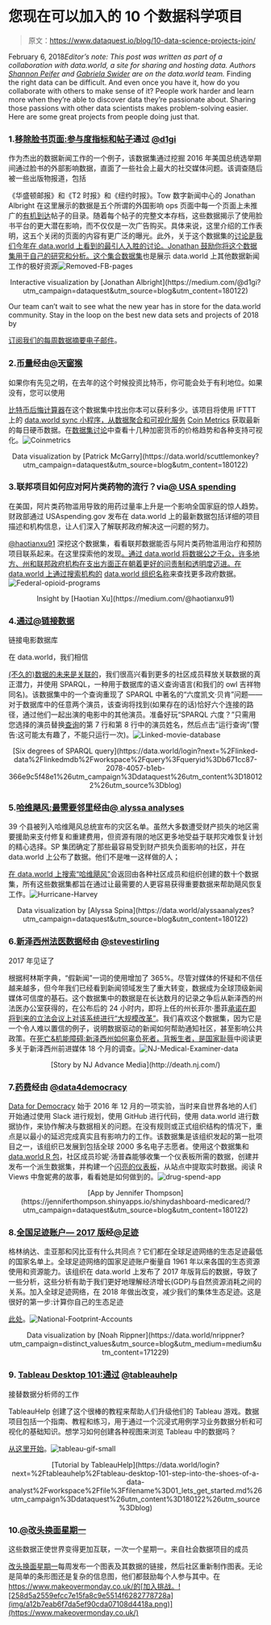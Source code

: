 # 您现在可以加入的 10 个数据科学项目

> 原文：<https://www.dataquest.io/blog/10-data-science-projects-join/>

February 6, 2018*Editor’s note: This post was written as part of a collaboration with data.world, a site for sharing and hosting data. Authors [Shannon Peifer](https://www.linkedin.com/in/shannon-peifer-05a733116/) and [Gabriela Swider](https://www.linkedin.com/in/gabriela-swider-60915218/) are on the data.world team.* Finding the right data can be difficult. And even once you have it, how do you collaborate with others to make sense of it? People work harder and learn more when they’re able to discover data they’re passionate about. Sharing those passions with other data scientists makes problem-solving easier. Here are some great projects from people doing just that.

### 1.[移除脸书页面:参与度指标和帖子](https://data.world/d1gi/missing-fb-posts-w-share-stats?utm_campaign=dataquest&utm_source=blog&utm_content=180122)通过 [@d1gi](https://data.world/d1gi?utm_campaign=dataquest&utm_source=blog&utm_content=180122)

作为杰出的数据新闻工作的一个例子，该数据集通过挖掘 2016 年美国总统选举期间通过脸书的外部影响数据，直面了一些社会上最大的社交媒体问题。该调查随后被一些出版物报道，包括

《华盛顿邮报》和《T2 时报》和《纽约时报》。Tow 数字新闻中心的 Jonathan Albright 在这里展示的数据是五个所谓的外国影响 ops 页面中每一个页面上未推广的[有机到达](https://www.nutshell.com/blog/marketing-slang-terms/)帖子的目录。随着每个帖子的完整文本存档，这些数据揭示了使用脸书平台的更大潜在影响，而不仅仅是一次广告购买。具体来说，这里介绍的工作表明，这五个关闭的页面的内容有更广泛的曝光。此外，关于这个数据集的[讨论是我们今年在 data.world 上看到的最引人入胜的讨论。Jonathan 鼓励你将这个数据集用于自己的研究和分析。这个](https://data.world/d1gi/missing-fb-posts-w-share-stats/discuss/missing-fb-posts-w-share-stats/44243?utm_campaign=dataquest&utm_source=blog&utm_content=180122)[集合数据集](https://data.world/gswider/data-journalism-on-data-world?utm_campaign=distinct_values&utm_source=blog&utm_medium=medium&utm_content=171229)也是展示 data.world 上其他数据新闻工作的极好资源![Removed-FB-pages](img/1d77d185a234e72c6373b63b73e8ed9f.png)

<center>
Interactive visualization by [Jonathan Albright](https://medium.com/@d1gi?utm_campaign=dataquest&utm_source=blog&utm_content=180122)
</center>

Our team can’t wait to see what the new year has in store for the data.world community. Stay in the loop on the best new data sets and projects of 2018 by

[订阅我们的每周数据摘要电子邮件](https://page.data.world/data-digest?utm_campaign=dataquest&utm_source=blog&utm_content=180122)。

### 2.[币量](https://data.world/scuttlemonkey/coin-metrics?utm_campaign=dataquest&utm_source=blog&utm_content=180122)经由[@天窗猴](https://data.world/scuttlemonkey?utm_campaign=dataquest&utm_source=blog&utm_content=180122)

如果你有先见之明，在去年的这个时候投资比特币，你可能会处于有利地位。如果没有，您可以使用

[比特币后悔计算器](https://data.world/scuttlemonkey/coin-metrics/discuss/visualizations/64263?utm_campaign=dataquest&utm_source=blog&utm_content=180122)在这个数据集中找出你本可以获利多少。该项目将使用 IFTTT 上的 [data.world sync 小程序，从数据聚合和可视化服务](https://ifttt.com/applets/iPuLf4Sv-sync-data-every-day-at-a-specific-time?utm_campaign=dataquest&utm_source=blog&utm_content=180122) [Coin Metrics](https://coinmetrics.io/?utm_campaign=dataquest&utm_source=blog&utm_content=180122) 获取最新的每日硬币数据。在[数据集讨论](https://data.world/scuttlemonkey/coin-metrics/discuss/visualizations/64263?utm_campaign=dataquest&utm_source=blog&utm_content=180122)中查看十几种加密货币的价格趋势和各种支持可视化。![Coinmetrics](img/7c866b6a4d0fba198f148da089b8e84d.png)

<center>
Data visualization by [Patrick McGarry](https://data.world/scuttlemonkey?utm_campaign=dataquest&utm_source=blog&utm_content=180122)
</center>

### 3.联邦项目如何应对阿片类药物的流行？via[@ USA spending](https://data.world/usaspending?utm_campaign=dataquest&utm_source=blog&utm_content=180122)

在美国，阿片类药物滥用导致的用药过量率上升是一个影响全国家庭的惊人趋势。财政部通过 USAspending.gov 发布在 data.world 上的最新数据包括详细的项目描述和机构信息，让人们深入了解联邦政府解决这一问题的努力。

[@haotianxu91](https://data.world/haotianxu91?utm_campaign=dataquest&utm_source=blog&utm_content=180122) 深挖这个数据集，看看联邦数据能否与阿片类药物滥用治疗和预防项目联系起来。在这里探索他的发现[。通过 data.world 将数据公之于众，许多地方、州和联邦政府机构在支出方面正在朝着更好的问责制和透明度迈进。在 data.world 上通过搜索机构的](https://data.world/usaspending/how-is-the-federal-government-fighting-the-opioid-epidemic/insights?utm_campaign=dataquest&utm_source=blog&utm_content=180122) [data.world 组织名称](https://data.world/search?q=org%3Atreasury&utm_campaign=dataquest&utm_source=blog&utm_content=180122)来查找更多政府数据。![Federal-opioid-programs](img/7c2f16f1f46c3e19087e73000e8b9ead.png)

<center>
Insight by [Haotian Xu](https://medium.com/@haotianxu91)
</center>

### 4.[通过](https://data.world/linked-data/linkedmdb?utm_campaign=dataquest&utm_source=blog&utm_content=180122)[@链接数据](https://data.world/linked-data?utm_campaign=dataquest&utm_source=blog&utm_content=180122)
链接电影数据库

在 data.world，我们相信

[(不久的)数据的未来是关联的](https://blog.data.world/the-near-future-of-data-is-linked-75f4c011f9cf?utm_campaign=dataquest&gi=ceecf5e5f60e)，我们很高兴看到更多的社区成员释放关联数据的真正潜力，并使用 SPARQL，一种用于数据库的语义查询语言(和我们的 owl 吉祥物同名)。该数据集中的一个查询重现了 SPARQL 中著名的“六度凯文·贝肯”问题——对于数据库中的任意两个演员，该查询将找到(如果存在的话)恰好六个连接的路径，通过他们一起出演的电影中的其他演员。准备好玩“SPARQL 六度？”只需用您选择的演员替换[查询](https://data.world/login?next=%2Flinked-data%2Flinkedmdb%2Fworkspace%2Fquery%3Fqueryid%3Db671cc87-2078-4057-b1eb-366e9c5f48e1%26utm_campaign%3Ddataquest%26utm_content%3D180122%26utm_source%3Dblog)的第 7 行和第 8 行中的演员姓名，然后点击“运行查询”(警告:这可能太有趣了，不能只运行一次)。![Linked-movie-database](img/8432e4cc77713f587f399348b7e0ed8c.png)

<center>
[Six degrees of SPARQL query](https://data.world/login?next=%2Flinked-data%2Flinkedmdb%2Fworkspace%2Fquery%3Fqueryid%3Db671cc87-2078-4057-b1eb-366e9c5f48e1%26utm_campaign%3Ddataquest%26utm_content%3D180122%26utm_source%3Dblog)
</center>

### 5.[哈维飓风:最需要邻里](https://data.world/alyssaanalyzes/hurricane-harvey-greatest-need-neighborhoods?utm_campaign=dataquest&utm_source=blog&utm_content=180122)经由[@ alyssa analyses](https://data.world/alyssaanalyzes?utm_campaign=dataquest&utm_source=blog&utm_content=180122)

39 个县被列入哈维飓风总统宣布的灾区名单。虽然大多数遭受财产损失的地区需要援助来支付修复和重建费用，但资源有限的地区更多地受益于联邦灾难恢复计划的精心选择。SP 集团确定了那些最容易受到财产损失负面影响的社区，并在 data.world 上公布了数据。他们不是唯一这样做的人；

[在 data.world 上搜索“哈维飓风”](https://data.world/search?q=hurricane+harvey&type=dataset&utm_campaign=dataquest&utm_source=blog&utm_content=180122)会返回由各种社区成员和组织创建的数十个数据集，所有这些数据集都旨在通过让最需要的人更容易获得重要数据来帮助飓风恢复工作。![Hurricane-Harvey](img/1d78e2413e8ecf247871d54a3236adad.png)

<center>
Data visualization by [Alyssa Spina](https://data.world/alyssaanalyzes?utm_campaign=dataquest&utm_source=blog&utm_content=180122)
</center>

### 6.[新泽西州法医数据](https://data.world/stevestirling/n-j-medical-examiner-data?utm_campaign=dataquest&utm_source=blog&utm_content=180122)经由 [@stevestirling](https://data.world/stevestirling?utm_campaign=dataquest&utm_source=blog&utm_content=180122)

2017 年见证了

根据柯林斯字典，“假新闻”一词的使用增加了 365%。尽管对媒体的怀疑和不信任越来越多，但今年我们已经看到新闻领域发生了重大转变，数据成为全球顶级新闻媒体可信度的基石。这个数据集中的数据是在长达数月的记录之争后从新泽西的州法医办公室获得的，在公布后的 24 小时内，即将上任的州长菲尔·墨菲[承诺在即将到来的立法会议上对该系统进行“大规模改革”](https://www.nj.com/data/2017/12/murphy_calls_for_wholesale_reform_of_medical_exami.html?utm_campaign=dataquest&utm_source=blog&utm_content=180122)。我们喜欢这个数据集，因为它是一个令人难以置信的例子，说明数据驱动的新闻如何帮助通知社区，甚至影响公共政策。在[死亡&机能障碍:新泽西州如何辜负死者，背叛生者，是国家耻辱](http://death.nj.com/)中阅读更多关于新泽西州前进媒体 18 个月的调查。![NJ-Medical-Examiner-data](img/95d21819daa3f7f8e79d51a49635655d.png)

<center>
[Story by NJ Advance Media](http://death.nj.com/)
</center>

### 7.[药费](https://data.world/data4democracy/drug-spending?utm_campaign=dataquest&utm_source=blog&utm_content=180122)经由 [@data4democracy](https://data.world/data4democracy?utm_campaign=distinct_values&utm_source=blog&utm_medium=medium&utm_content=171229)

[Data for Democracy](https://github.com/Data4Democracy) 始于 2016 年 12 月的一项实验，当时来自世界各地的人们开始通过使用 Slack 进行规划，使用 GitHub 进行代码，使用 data.world 进行数据协作，来协作解决与数据相关的问题。在没有规则或正式组织结构的情况下，重点是以最小的延迟完成真实且有影响力的工作。该数据集是该组织发起的第一批项目之一，该组织已发展到包括全球 2000 多名电子志愿者。使用这个数据集和 [data.world R 包](https://github.com/datadotworld/data.world-r?utm_campaign=dataquest&utm_source=blog&utm_content=180122)，社区成员珍妮·汤普森能够收集一个仪表板所需的数据，创建并发布一个派生数据集，并构建一个[闪亮的仪表板](https://jenniferthompson.shinyapps.io/shinydashboard-medicared/?utm_campaign=dataquest&utm_source=blog&utm_content=180122)，从站点中提取实时数据。阅读 R Views 中詹妮弗的故事，看看她是如何做到的。![drug-spend-app](img/12dbc9f819ec0ab8f398202c67803e02.png)

<center>
[App by Jennifer Thompson](https://jenniferthompson.shinyapps.io/shinydashboard-medicared/?utm_campaign=dataquest&utm_source=blog&utm_content=180122)
</center>

### 8.[全国足迹账户— 2017 版](https://data.world/footprint/nfa-2017-edition?utm_campaign=dataquest&utm_source=blog&utm_content=180122)经[@足迹](https://data.world/footprint?utm_campaign=dataquest&utm_source=blog&utm_content=180122)

格林纳达、圭亚那和冈比亚有什么共同点？它们都在全球足迹网络的生态足迹最低的国家名单上。全球足迹网络的国家足迹账户衡量自 1961 年以来各国的生态资源使用和资源能力。该组织在 data.world 上发布了 2017 年版背后的数据，导致了一些分析，这些分析有助于我们更好地理解经济增长(GDP)与自然资源消耗之间的关系。加入全球足迹网络，在 2018 年做出改变，减少我们的集体生态足迹。这是很好的第一步:计算你自己的生态足迹

[此处](https://www.footprintcalculator.org/?utm_campaign=dataquest&utm_source=blog&utm_content=180122)。![National-Footprint-Accounts](img/614494746f365f1a2e2b252c8e456d68.png)

<center>
Data visualization by [Noah Rippner](https://data.world/nrippner?utm_campaign=distinct_values&utm_source=blog&utm_medium=medium&utm_content=171229)
</center>

### 9. [Tableau Desktop 101:通过](https://data.world/tableauhelp/tableau-desktop-101-step-into-the-shoes-of-a-data-analyst?utm_campaign=dataquest&utm_source=blog&utm_content=180122) [@tableauhelp](https://data.world/tableauhelp?utm_campaign=dataquest&utm_source=blog&utm_content=180122)
接替数据分析师的工作

TableauHelp 创建了这个很棒的教程来帮助人们升级他们的 Tableau 游戏。数据项目包括一个指南、教程和练习，用于通过一个沉浸式用例学习业务数据分析和可视化的基础知识。想学习如何创建各种视图来浏览 Tableau 中的数据吗？

[从这里开始](https://data.world/login?next=%2Ftableauhelp%2Ftableau-desktop-101-step-into-the-shoes-of-a-data-analyst%2Fworkspace%2Ffile%3Ffilename%3D01_lets_get_started.md%3Futm_campaign%3Ddataquest%26utm_content%3D180122%26utm_source%3Dblog)。![tableau-gif-small](img/5d101954e32cf6ad7a3e741efe9eda6b.png)

<center>
[Tutorial by TableauHelp](https://data.world/login?next=%2Ftableauhelp%2Ftableau-desktop-101-step-into-the-shoes-of-a-data-analyst%2Fworkspace%2Ffile%3Ffilename%3D01_lets_get_started.md%26utm_campaign%3Ddataquest%26utm_content%3D180122%26utm_source%3Dblog)
</center>

### 10.[@改头换面星期一](https://data.world/makeovermonday?utm_campaign=dataquest&utm_source=blog&utm_content=180122)

这些数据正使世界变得更加互联，一次一个星期一。来自社会数据项目的成员

[改头换面星期一](https://www.makeovermonday.co.uk/?utm_campaign=dataquest&utm_source=blog&utm_content=180122)每周发布一个图表及其数据的链接，然后社区重新制作图表。无论是简单的条形图还是复杂的信息图，他们都鼓励每个人参与其中。在 https://www.makeovermonday.co.uk/的[加入挑战。![258d5a2559efcc7e15fa8c9e5514f6282778728a](img/a12b7eab6f7da5ef90cda07108d4418a.png)](https://www.makeovermonday.co.uk/)